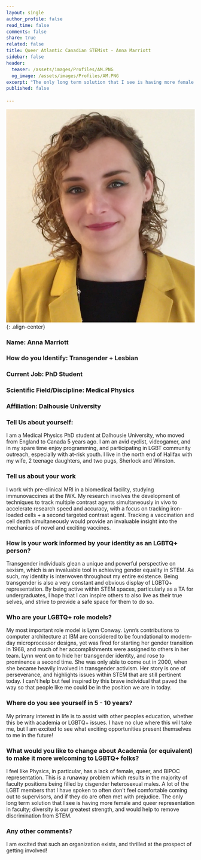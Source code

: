```yaml
---
layout: single
author_profile: false
read_time: false
comments: false
share: true
related: false
title: Queer Atlantic Canadian STEMist - Anna Marriott
sidebar: false
header:
  teaser: /assets/images/Profiles/AM.PNG
  og_image: /assets/images/Profiles/AM.PNG
excerpt: "The only long term solution that I see is having more female and queer representation in faculty; Diversity is our greatest strength, and would help to remove discrimination from STEM."
published: false

---
```

      
![image-center](/assets/images/Profiles/AM.PNG){: .align-center}

### Name: Anna Marriott
### How do you Identify: Transgender + Lesbian
### Current Job: PhD Student
### Scientific Field/Discipline: Medical Physics
### Affiliation: Dalhousie University
### Tell Us about yourself:
I am a Medical Physics PhD student at Dalhousie University, who moved from England to Canada 5 years ago. I am an avid cyclist, videogamer, and in my spare time enjoy programming, and participating in LGBT community outreach, especially with at-risk youth. I live in the north end of Halifax with my wife, 2 teenage daughters, and two pugs, Sherlock and Winston.
### Tell us about your work
I work with pre-clinical MRI in a biomedical facility, studying immunovaccines at the IWK. My research involves the development of techniques to track multiple contrast agents simultaneously in vivo to accelerate research speed and accuracy, with a focus on tracking iron-loaded cells + a second targeted contrast agent. Tracking a vaccination and cell death simultaneously would provide an invaluable insight into the mechanics of novel and exciting vaccines.
### How is your work informed by your identity as an LGBTQ+ person?
Transgender individuals glean a unique and powerful perspective on sexism,  which is an invaluable tool in achieving gender equality in STEM. As such, my identity is interwoven throughout my entire existence. Being transgender is also a very constant and obvious display of LGBTQ+ representation. By being active within STEM spaces, particularly as a TA for undergraduates, I hope that I can inspire others to also live as their true selves, and strive to provide a safe space for them to do so. 
### Who are your LGBTQ+ role models?
My most important role model is Lynn Conway. Lynn’s contributions to computer architecture at IBM are considered to be foundational to modern-day microprocessor designs, yet was fired for starting her gender transition in 1968, and much of her accomplishments were assigned to others in her team. Lynn went on to hide her transgender identity, and rose to prominence a second time. She was only able to come out in 2000, when she became heavily involved in transgender activism. Her story is one of perseverance, and highlights issues within STEM that are still pertinent today. I can't help but feel inspired by this brave individual that paved the way so that people like me could be in the position we are in today.
### Where do you see yourself in 5 - 10 years?
My primary interest in life is to assist with other peoples education, whether this be with academia or LGBTQ+ issues. I have no clue where this will take me, but I am excited to see what exciting opportunities present themselves to me in the future!
### What would you like to change about Academia (or equivalent) to make it more welcoming to LGBTQ+ folks?
I feel like Physics, in particular, has a lack of female, queer, and BIPOC representation. This is a runaway problem which results in the majority of faculty positions being filled by cisgender heterosexual males. A lot of the LGBT members that I have spoken to often don't feel comfortable coming out to supervisors, and if they do are often met with prejudice. The only long term solution that I see is having more female and queer representation in faculty; diversity is our greatest strength, and would help to remove discrimination from STEM.
### Any other comments?
I am excited that such an organization exists, and thrilled at the prospect of getting involved!